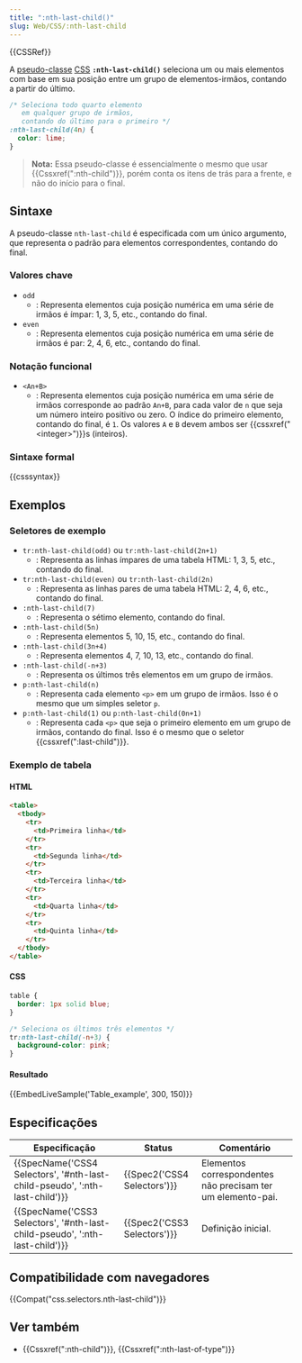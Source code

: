 ```yaml
---
title: ":nth-last-child()"
slug: Web/CSS/:nth-last-child
---
```


{{CSSRef}}

A [pseudo-classe](/pt-BR/docs/Web/CSS/Pseudo-classes) [CSS](/pt-BR/docs/Web/CSS) **`:nth-last-child()`** seleciona um ou mais elementos com base em sua posição entre um grupo de elementos-irmãos, contando a partir do último.

```css
/* Seleciona todo quarto elemento
   em qualquer grupo de irmãos,
   contando do último para o primeiro */
:nth-last-child(4n) {
  color: lime;
}
```

> **Nota:** Essa pseudo-classe é essencialmente o mesmo que usar {{Cssxref(":nth-child")}}, porém conta os itens de trás para a frente, e não do início para o final.

## Sintaxe

A pseudo-classe `nth-last-child` é especificada com um único argumento, que representa o padrão para elementos correspondentes, contando do final.

### Valores chave

- `odd`
  - : Representa elementos cuja posição numérica em uma série de irmãos é ímpar: 1, 3, 5, etc., contando do final.
- `even`
  - : Representa elementos cuja posição numérica em uma série de irmãos é par: 2, 4, 6, etc., contando do final.

### Notação funcional

- `<An+B>`
  - : Representa elementos cuja posição numérica em uma série de irmãos corresponde ao padrão `An+B`, para cada valor de `n` que seja um número inteiro positivo ou zero. O índice do primeiro elemento, contando do final, é `1`. Os valores `A` e `B` devem ambos ser {{cssxref("&lt;integer&gt;")}}s (inteiros).

### Sintaxe formal

{{csssyntax}}

## Exemplos

### Seletores de exemplo

- `tr:nth-last-child(odd)` ou `tr:nth-last-child(2n+1)`
  - : Representa as linhas ímpares de uma tabela HTML: 1, 3, 5, etc., contando do final.
- `tr:nth-last-child(even)` ou `tr:nth-last-child(2n)`
  - : Representa as linhas pares de uma tabela HTML: 2, 4, 6, etc., contando do final.
- `:nth-last-child(7)`
  - : Representa o sétimo elemento, contando do final.
- `:nth-last-child(5n)`
  - : Representa elementos 5, 10, 15, etc., contando do final.
- `:nth-last-child(3n+4)`
  - : Representa elementos 4, 7, 10, 13, etc., contando do final.
- `:nth-last-child(-n+3)`
  - : Representa os últimos três elementos em um grupo de irmãos.
- `p:nth-last-child(n)`
  - : Representa cada elemento `<p>` em um grupo de irmãos. Isso é o mesmo que um simples seletor `p`.
- `p:nth-last-child(1)` ou `p:nth-last-child(0n+1)`
  - : Representa cada `<p>` que seja o primeiro elemento em um grupo de irmãos, contando do final. Isso é o mesmo que o seletor {{cssxref(":last-child")}}.

### Exemplo de tabela

#### HTML

```html
<table>
  <tbody>
    <tr>
      <td>Primeira linha</td>
    </tr>
    <tr>
      <td>Segunda linha</td>
    </tr>
    <tr>
      <td>Terceira linha</td>
    </tr>
    <tr>
      <td>Quarta linha</td>
    </tr>
    <tr>
      <td>Quinta linha</td>
    </tr>
  </tbody>
</table>
```

#### CSS

```css
table {
  border: 1px solid blue;
}

/* Seleciona os últimos três elementos */
tr:nth-last-child(-n+3) {
  background-color: pink;
}
```

#### Resultado

{{EmbedLiveSample('Table_example', 300, 150)}}

## Especificações

| Especificação                                                                                        | Status                               | Comentário                                                  |
| ---------------------------------------------------------------------------------------------------- | ------------------------------------ | ----------------------------------------------------------- |
| {{SpecName('CSS4 Selectors', '#nth-last-child-pseudo', ':nth-last-child')}} | {{Spec2('CSS4 Selectors')}} | Elementos correspondentes não precisam ter um elemento-pai. |
| {{SpecName('CSS3 Selectors', '#nth-last-child-pseudo', ':nth-last-child')}} | {{Spec2('CSS3 Selectors')}} | Definição inicial.                                          |

## Compatibilidade com navegadores

{{Compat("css.selectors.nth-last-child")}}

## Ver também

- {{Cssxref(":nth-child")}}, {{Cssxref(":nth-last-of-type")}}
